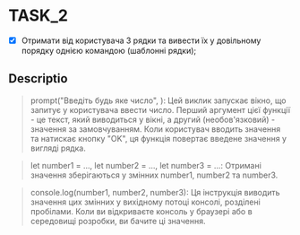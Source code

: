 # TASK_2

- [X] Отримати від користувача 3 рядки та вивести їх у довільному порядку однією командою (шаблонні рядки);

## Descriptio

>prompt("Введіть будь яке число", ): Цей виклик запускає вікно, що запитує у користувача ввести число. Перший аргумент цієї функції - це текст, який виводиться у вікні, а другий (необов'язковий) - значення за замовчуванням. Коли користувач вводить значення та натискає кнопку "OK", ця функція повертає введене значення у вигляді рядка.

>let number1 = ..., let number2 = ..., let number3 = ...: Отримані значення зберігаються у змінних number1, number2 та number3.

>console.log(number1, number2, number3): Ця інструкція виводить значення цих змінних у вихідному потоці консолі, розділені пробілами. Коли ви відкриваєте консоль у браузері або в середовищі розробки, ви бачите ці значення.
